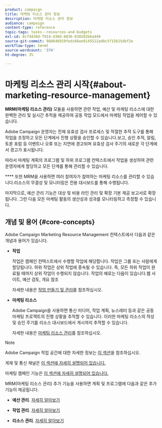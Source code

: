 ```yaml
---
product: campaign
title: 마케팅 리소스 관리 정보
description: 마케팅 리소스 관리 정보
audience: campaign
content-type: reference
topic-tags: tasks--resources-and-budgets
exl-id: 8cf4d30d-f914-438d-8836-030202b6a449
source-git-commit: 98d646919fedc66ee9145522ad0c5f15b25dbf2e
workflow-type: tm+mt
source-wordcount: '374'
ht-degree: 3%

---
```


# 마케팅 리소스 관리 시작{#about-marketing-resource-management}

<!--
>[!AVAILABILITY]
>
>:warning: This capability is not available in Campaign v8. [Learn more](https://experienceleague.adobe.com/docs/campaign/campaign-v8/campaign-home.html)
-->

**MRM(마케팅 리소스 관리)** 모듈을 사용하면 관련 작업, 예산 및 마케팅 리소스에 대한 완벽한 관리 및 실시간 추적을 제공하여 공동 작업 모드에서 마케팅 작업을 제어할 수 있습니다.

Adobe Campaign 운영자는 전체 유효성 검사 프로세스 및 적절한 추적 도구를 통해 작업을 조정하고 모든 단계에서 진행 상황을 승인할 수 있습니다.보고, 승인 추적, 알림, 토론 포럼 등 이벤트나 오류 또는 지연에 경고되며 유효성 검사 주기의 새로운 각 단계에서 경고가 표시됩니다.

따라서 마케팅 계획의 프로그램 및 하위 프로그램 컨텍스트에서 작업을 생성하여 관련 운영자에게 할당하고 모든 단계를 통해 관리할 수 있습니다.

**** 또한 MRM을 사용하면 여러 참여자가 참여하는 마케팅 리소스를 관리할 수 있습니다.리소스의 무결성 및 모니터링은 전용 대시보드를 통해 수행됩니다.

마지막으로, 예산 관리 기능은 대상 및 비용 라인 관리 및 확장 기본 제공 보고서로 확장됩니다. 그런 다음 모든 마케팅 활동의 생산성과 성과를 모니터링하고 측정할 수 있습니다.

## 개념 및 용어 {#core-concepts}

Adobe Campaign Marketing Resource Management 컨텍스트에서 다음과 같은 개념과 용어가 있습니다.

* **작업**

   작업은 캠페인 컨텍스트에서 수행할 작업에 해당합니다. 작업은 그룹 또는 사람에게 할당됩니다. 하위 작업은 상위 작업에 종속될 수 있습니다. 즉, 모든 하위 작업이 완료될 때까지 상위 작업이 수행되지 않습니다. 작업의 예로는 다음이 있습니다.웹 사이트, 예산 검토, 개요 참조

   자세한 내용은 [작업 만들기 및 관리](../../campaign/using/creating-and-managing-tasks.md)를 참조하십시오.

* **마케팅 리소스**

   Adobe Campaign을 사용하면 통신 미디어, 작업 계획, 뉴스레터 등과 같은 공동 마케팅 프로젝트의 진행 상황을 추적할 수 있습니다. 이러한 마케팅 리소스의 작성 및 승인 주기를 리소스 대시보드에서 게시까지 추적할 수 있습니다.

   자세한 내용은 [마케팅 리소스 관리](../../campaign/using/managing-marketing-resources.md)를 참조하십시오.

>[!NOTE]
>
>Adobe Campaign 작업 공간에 대한 자세한 정보는 [이 섹션](../../platform/using/adobe-campaign-workspace.md)을 참조하십시오.
>  
>게재 및 통신 채널은 [이 섹션에 자세히 설명되어 있습니다.](../../delivery/using/steps-about-delivery-creation-steps.md)
>
>마케팅 캠페인 기능은 [이 섹션에 자세히 설명되어 있습니다.](../../campaign/using/accessing-marketing-campaigns.md)

MRM(마케팅 리소스 관리) 추가 기능을 사용하면 계획 및 프로그램에 다음과 같은 추가 기능이 제공됩니다.

* **예산 관리**. [자세히 알아보기](../../campaign/using/controlling-costs.md)

* **작업 관리**. [자세히 알아보기](../../campaign/using/creating-and-managing-tasks.md)

* **리소스 관리**. [자세히 알아보기](../../campaign/using/managing-marketing-resources.md)
